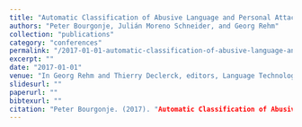 ```yaml
---
title: "Automatic Classification of Abusive Language and Personal Attacks in Various Forms of Online Communication"
authors: "Peter Bourgonje, Julián Moreno Schneider, and Georg Rehm"
collection: "publications"
category: "conferences"
permalink: "/2017-01-01-automatic-classification-of-abusive-language-and-personal-attacks-in-various-forms-of-online-communication"
excerpt: ""
date: "2017-01-01"
venue: "In Georg Rehm and Thierry Declerck, editors, Language Technologies for the Challenges of the Digital Age: 27th International Conference, GSCL 2017, Berlin, Germany, September 13-14, 2017, Proceedings, number 10713 in Lecture Notes in Artificial Intelligence (LNAI), pages 180-191, Cham, Switzerland, 1 2018. Gesellschaft für Sprachtechnologie und Computerlinguistik e.V., Springer. 13/14 September 2017."
slidesurl: ""
paperurl: ""
bibtexurl: ""
citation: "Peter Bourgonje. (2017). "Automatic Classification of Abusive Language and Personal Attacks in Various Forms of Online Communication." *In Georg Rehm and Thierry Declerck, editors, Language Technologies for the Challenges of the Digital Age: 27th International Conference, GSCL 2017, Berlin, Germany, September 13-14, 2017, Proceedings, number 10713 in Lecture Notes in Artificial Intelligence (LNAI), pages 180-191, Cham, Switzerland, 1 2018. Gesellschaft für Sprachtechnologie und Computerlinguistik e.V., Springer. 13/14 September 2017.*."
---
```


